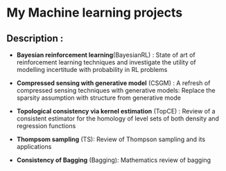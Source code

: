 # My Machine learning projects
## Description : 
- **Bayesian reinforcement learning**(BayesianRL) : State of art of reinforcement learning techniques
and investigate the utility of modelling incertitude with probability in RL problems

- **Compressed sensing with generative model** (CSGM) : A refresh of compressed sensing
techniques with generative models: Replace the sparsity assumption with structure from generative mode

- **Topological consistency via kernel estimation** (TopCE) : Review of a consistent estimator
for the homology of level sets of both density and regression functions

- **Thompsom sampling** (TS): Review of Thompson sampling and its applications

- **Consistency of Bagging** (Bagging): Mathematics review of bagging
